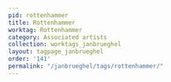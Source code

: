 ```yaml
---
pid: rottenhammer
title: Rottenhammer
worktag: Rottenhammer
category: Associated artists
collection: worktags_janbrueghel
layout: tagpage_janbrueghel
order: '141'
permalink: "/janbrueghel/tags/rottenhammer/"
---
```

